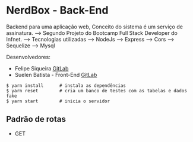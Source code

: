 # NerdBox - Back-End

Backend para uma aplicação web, Conceito do sistema é um serviço de assinatura.
--> Segundo Projeto do Bootcamp Full Stack Developer do Infnet.
    --> Tecnologias utilizadas
        --> NodeJs
        --> Express
        --> Cors
        --> Sequelize
        --> Mysql

Desenvolvedores:
- Felipe Siqueira [GitLab](https://gitlab.com/fsiq)
- Suelen Batista - Front-End [GitLab](https://gitlab.com/suelen.batista)

```console
$ yarn install      # instala as dependências
$ yarn reset        # cria um banco de testes com as tabelas e dados fake
$ yarn start        # inicia o servidor
```
## Padrão de rotas

- GET
